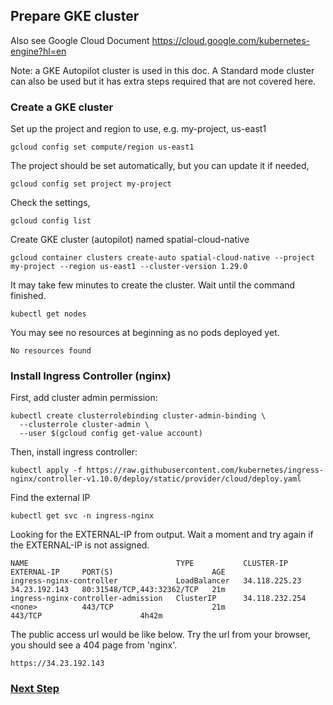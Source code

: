 ## Prepare GKE cluster
Also see Google Cloud Document https://cloud.google.com/kubernetes-engine?hl=en

Note: a GKE Autopilot cluster is used in this doc. A Standard mode cluster can also be used but it has extra steps required that are not covered here.

### Create a GKE cluster

Set up the project and region to use, e.g. my-project, us-east1
```
gcloud config set compute/region us-east1
```
The project should be set automatically, but you can update it if needed,
```
gcloud config set project my-project
```
Check the settings,
```
gcloud config list
```

Create GKE cluster (autopilot) named spatial-cloud-native
```
gcloud container clusters create-auto spatial-cloud-native --project my-project --region us-east1 --cluster-version 1.29.0
```
It may take few minutes to create the cluster. Wait until the command finished.
```
kubectl get nodes
```
You may see no resources at beginning as no pods deployed yet.
```
No resources found
```

### Install Ingress Controller (nginx)
First, add cluster admin permission:
```
kubectl create clusterrolebinding cluster-admin-binding \
  --clusterrole cluster-admin \
  --user $(gcloud config get-value account)
```
Then, install ingress controller:
```
kubectl apply -f https://raw.githubusercontent.com/kubernetes/ingress-nginx/controller-v1.10.0/deploy/static/provider/cloud/deploy.yaml
```
Find the external IP
```
kubectl get svc -n ingress-nginx
```
Looking for the EXTERNAL-IP from output. Wait a moment and try again if the EXTERNAL-IP is not assigned.
```
NAME                                 TYPE           CLUSTER-IP       EXTERNAL-IP     PORT(S)                      AGE
ingress-nginx-controller             LoadBalancer   34.118.225.23    34.23.192.143   80:31548/TCP,443:32362/TCP   21m
ingress-nginx-controller-admission   ClusterIP      34.118.232.254   <none>          443/TCP                      21m                                                                        443/TCP                      4h42m
```
The public access url would be like below. Try the url from your browser, you should see a 404 page from 'nginx'.
```
https://34.23.192.143
```

### [Next Step](create-pv-pvc.md)
